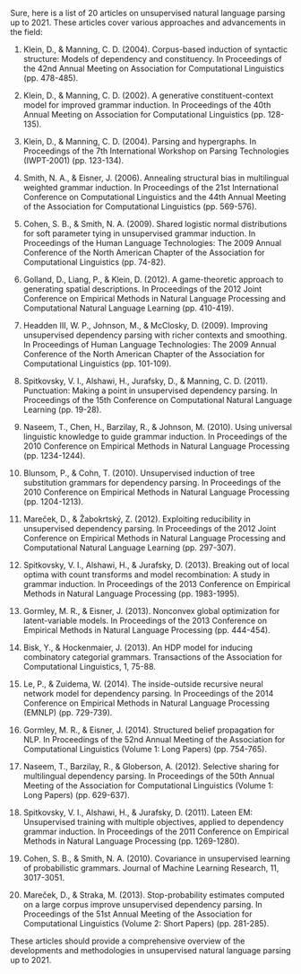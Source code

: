 Sure, here is a list of 20 articles on unsupervised natural language parsing up to 2021. These articles cover various approaches and advancements in the field:

1. Klein, D., & Manning, C. D. (2004). Corpus-based induction of syntactic structure: Models of dependency and constituency. In Proceedings of the 42nd Annual Meeting on Association for Computational Linguistics (pp. 478-485).

2. Klein, D., & Manning, C. D. (2002). A generative constituent-context model for improved grammar induction. In Proceedings of the 40th Annual Meeting on Association for Computational Linguistics (pp. 128-135).

3. Klein, D., & Manning, C. D. (2004). Parsing and hypergraphs. In Proceedings of the 7th International Workshop on Parsing Technologies (IWPT-2001) (pp. 123-134).

4. Smith, N. A., & Eisner, J. (2006). Annealing structural bias in multilingual weighted grammar induction. In Proceedings of the 21st International Conference on Computational Linguistics and the 44th Annual Meeting of the Association for Computational Linguistics (pp. 569-576).

5. Cohen, S. B., & Smith, N. A. (2009). Shared logistic normal distributions for soft parameter tying in unsupervised grammar induction. In Proceedings of the Human Language Technologies: The 2009 Annual Conference of the North American Chapter of the Association for Computational Linguistics (pp. 74-82).

6. Golland, D., Liang, P., & Klein, D. (2012). A game-theoretic approach to generating spatial descriptions. In Proceedings of the 2012 Joint Conference on Empirical Methods in Natural Language Processing and Computational Natural Language Learning (pp. 410-419).

7. Headden III, W. P., Johnson, M., & McClosky, D. (2009). Improving unsupervised dependency parsing with richer contexts and smoothing. In Proceedings of Human Language Technologies: The 2009 Annual Conference of the North American Chapter of the Association for Computational Linguistics (pp. 101-109).

8. Spitkovsky, V. I., Alshawi, H., Jurafsky, D., & Manning, C. D. (2011). Punctuation: Making a point in unsupervised dependency parsing. In Proceedings of the 15th Conference on Computational Natural Language Learning (pp. 19-28).

9. Naseem, T., Chen, H., Barzilay, R., & Johnson, M. (2010). Using universal linguistic knowledge to guide grammar induction. In Proceedings of the 2010 Conference on Empirical Methods in Natural Language Processing (pp. 1234-1244).

10. Blunsom, P., & Cohn, T. (2010). Unsupervised induction of tree substitution grammars for dependency parsing. In Proceedings of the 2010 Conference on Empirical Methods in Natural Language Processing (pp. 1204-1213).

11. Mareček, D., & Žabokrtský, Z. (2012). Exploiting reducibility in unsupervised dependency parsing. In Proceedings of the 2012 Joint Conference on Empirical Methods in Natural Language Processing and Computational Natural Language Learning (pp. 297-307).

12. Spitkovsky, V. I., Alshawi, H., & Jurafsky, D. (2013). Breaking out of local optima with count transforms and model recombination: A study in grammar induction. In Proceedings of the 2013 Conference on Empirical Methods in Natural Language Processing (pp. 1983-1995).

13. Gormley, M. R., & Eisner, J. (2013). Nonconvex global optimization for latent-variable models. In Proceedings of the 2013 Conference on Empirical Methods in Natural Language Processing (pp. 444-454).

14. Bisk, Y., & Hockenmaier, J. (2013). An HDP model for inducing combinatory categorial grammars. Transactions of the Association for Computational Linguistics, 1, 75-88.

15. Le, P., & Zuidema, W. (2014). The inside-outside recursive neural network model for dependency parsing. In Proceedings of the 2014 Conference on Empirical Methods in Natural Language Processing (EMNLP) (pp. 729-739).

16. Gormley, M. R., & Eisner, J. (2014). Structured belief propagation for NLP. In Proceedings of the 52nd Annual Meeting of the Association for Computational Linguistics (Volume 1: Long Papers) (pp. 754-765).

17. Naseem, T., Barzilay, R., & Globerson, A. (2012). Selective sharing for multilingual dependency parsing. In Proceedings of the 50th Annual Meeting of the Association for Computational Linguistics (Volume 1: Long Papers) (pp. 629-637).

18. Spitkovsky, V. I., Alshawi, H., & Jurafsky, D. (2011). Lateen EM: Unsupervised training with multiple objectives, applied to dependency grammar induction. In Proceedings of the 2011 Conference on Empirical Methods in Natural Language Processing (pp. 1269-1280).

19. Cohen, S. B., & Smith, N. A. (2010). Covariance in unsupervised learning of probabilistic grammars. Journal of Machine Learning Research, 11, 3017-3051.

20. Mareček, D., & Straka, M. (2013). Stop-probability estimates computed on a large corpus improve unsupervised dependency parsing. In Proceedings of the 51st Annual Meeting of the Association for Computational Linguistics (Volume 2: Short Papers) (pp. 281-285).

These articles should provide a comprehensive overview of the developments and methodologies in unsupervised natural language parsing up to 2021.